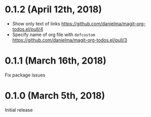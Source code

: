 # 0.1.2 (April 12th, 2018)

- Show only text of links https://github.com/danielma/magit-org-todos.el/pull/4
- Specify name of org file with `defcustom` https://github.com/danielma/magit-org-todos.el/pull/3

# 0.1.1 (March 16th, 2018)

Fix package issues

# 0.1.0 (March 5th, 2018)

Initial release
